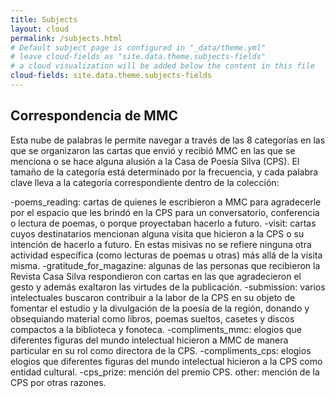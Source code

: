```yaml
---
title: Subjects
layout: cloud
permalink: /subjects.html
# Default subject page is configured in "_data/theme.yml"
# leave cloud-fields as "site.data.theme.subjects-fields"
# a cloud visualization will be added below the content in this file
cloud-fields: site.data.theme.subjects-fields
---
```


## Correspondencia de MMC

Esta nube de palabras le permite navegar a través de las 8 categorías en las que se organizaron las cartas que envió y recibió MMC en las que se menciona o se hace alguna alusión a la Casa de Poesía Silva (CPS). El tamaño de la categoría está determinado por la frecuencia, y cada palabra clave lleva a la categoría correspondiente dentro de la colección:

-poems_reading: cartas de quienes le escribieron a MMC para agradecerle por el espacio que les brindó en la CPS para un conversatorio, conferencia o lectura de poemas, o porque proyectaban hacerlo a futuro.
-visit: cartas cuyos destinatarios mencionan alguna visita que hicieron a la CPS o su intención de hacerlo a futuro. En estas misivas no se refiere ninguna otra actividad específica (como lecturas de poemas u otras) más allá de la visita misma.
-gratitude_for_magazine: algunas de las personas que recibieron la Revista Casa Silva respondieron con cartas en las que agradecieron el gesto y además exaltaron las virtudes de la publicación.
-submission: varios intelectuales buscaron contribuir a la labor de la CPS en su objeto de fomentar el estudio y la divulgación de la poesía de la región, donando y obsequiando material como libros, poemas sueltos, casetes y discos compactos a la biblioteca y fonoteca. 
-compliments_mmc: elogios que diferentes figuras del mundo intelectual hicieron a MMC de manera particular en su rol como directora de la CPS.
-compliments_cps: elogios elogios que diferentes figuras del mundo intelectual hicieron a la CPS como entidad cultural.
-cps_prize: mención del premio CPS.
other: mención de la CPS por otras razones.








